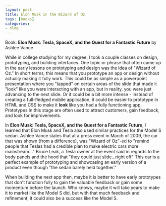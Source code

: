 ```yaml
---
layout: post
title: Elon Musk in the Wizard of Oz
tags: [books]
categories:
- blog
---
```


Book: **Elon Musk: Tesla, SpaceX, and the Quest for a Fantastic Future** by Ashlee Vance

While in college studying for my degree, I took a couple classes on design, prototyping, and building interfaces. One topic or phrase that often came up in the early lessons on prototyping and design was the idea of "Wizard of Oz." In short terms, this means that you prototype an app or design without actually making it fully work. This could be as simple as a powerpoint presentation where you "tapped" on certain areas of the slide that made it "look" like you were interacting with an app, but in reality, you were just advancing to the next slide. Or it could be a bit more intense - instead of creating a full-fledged mobile application, it could be easier to prototype in HTML and CSS to make it **look** like you had a fully functioning app. Prototypes in this stage are often used to attract customers, gain feedback, and look for improvements.

In **Elon Musk: Tesla, SpaceX, and the Quest for a Fantastic Future**, I learned that Elon Musk and Tesla also used similar practices for the Model S sedan. Ashlee Vance states that at a press event in March of 2009, the car that was shown (from a difference), was "Wizard of Oz"-ed  to "remind people that Teslas had a credible plan to make electric cars more mainstream..." Bruce Leak, a Tesla owner at the event said in regards to the body panels and the hood that "they could just slide...right off" This car is a perfect example of prototyping and showcasing an early version of a product even though "the sedan barely held together."

When building the next app then, maybe it is better to have early prototypes that don't function fully to gain the valuable feedback or gain some momentum before the launch. Who knows, maybe it will take years to make it to market like the Model S did, but with that much feedback and refinement, it could also be a success like the Model S.
